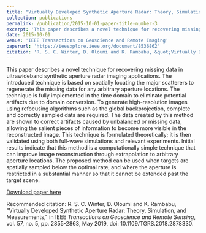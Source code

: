 ```yaml
---
title: "Virtually Developed Synthetic Aperture Radar: Theory, Simulation and Measurements"
collection: publications
permalink: /publication/2015-10-01-paper-title-number-3
excerpt: 'This paper describes a novel technique for recovering missing data in ultrawideband synthetic aperture radar imaging applications. The introduced technique is based on spatially locating the major scatterers to regenerate the missing data for any arbitrary aperture locations. The technique is fully implemented in the time domain to eliminate potential artifacts due to domain conversion. To generate high-resolution images using refocusing algorithms such as the global backprojection, complete and correctly sampled data are required. The data created by this method are shown to correct artifacts caused by unbalanced or missing data, allowing the salient pieces of information to become more visible in the reconstructed image. This technique is formulated theoretically; it is then validated using both full-wave simulations and relevant experiments. Initial results indicate that this method is a computationally simple technique that can improve image reconstruction through extrapolation to arbitrary aperture locations. The proposed method can be used when targets are spatially sampled below the optimal rate, and where the aperture is restricted in a substantial manner so that it cannot be extended past the target scene.'
date: 2015-10-01
venue: 'IEEE Transactions on Geoscience and Remote Imaging'
paperurl: 'https://ieeexplore.ieee.org/document/8536862'
citation: 'R. S. C. Winter, D. Oloumi and K. Rambabu, &quot;Virtually Developed Synthetic Aperture Radar: Theory, Simulation, and Measurements,&quot; in IEEE <i>Transactions on Geoscience and Remote Sensing</i>, vol. 57, no. 5, pp. 2855-2863, May 2019, doi: 10.1109/TGRS.2018.2878330.'
---
```

This paper describes a novel technique for recovering missing data in ultrawideband synthetic aperture radar imaging applications. The introduced technique is based on spatially locating the major scatterers to regenerate the missing data for any arbitrary aperture locations. The technique is fully implemented in the time domain to eliminate potential artifacts due to domain conversion. To generate high-resolution images using refocusing algorithms such as the global backprojection, complete and correctly sampled data are required. The data created by this method are shown to correct artifacts caused by unbalanced or missing data, allowing the salient pieces of information to become more visible in the reconstructed image. This technique is formulated theoretically; it is then validated using both full-wave simulations and relevant experiments. Initial results indicate that this method is a computationally simple technique that can improve image reconstruction through extrapolation to arbitrary aperture locations. The proposed method can be used when targets are spatially sampled below the optimal rate, and where the aperture is restricted in a substantial manner so that it cannot be extended past the target scene.

[Download paper here](http://academicpages.github.io/files/paper3.pdf)

Recommended citation: R. S. C. Winter, D. Oloumi and K. Rambabu, &quot;Virtually Developed Synthetic Aperture Radar: Theory, Simulation, and Measurements,&quot; in IEEE <i>Transactions on Geoscience and Remote Sensing</i>, vol. 57, no. 5, pp. 2855-2863, May 2019, doi: 10.1109/TGRS.2018.2878330.